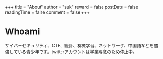 +++
title = "About"
author = "suk"
reward = false
postDate = false
readingTime = false
comment = false
+++

# Whoami

サイバーセキュリティ、CTF、統計、機械学習、ネットワーク、中国語などを勉強している青少年です。twitterアカウントは学業専念のため停止中。

